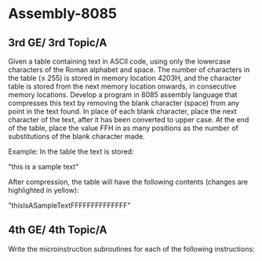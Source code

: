 # Assembly-8085
3rd GE/ 3rd Topic/A
--------------------

Given a table containing text in ASCII code, using only the lowercase characters of the Roman alphabet and space. The number of characters in the table (≤ 255) is stored in memory location 4203H, and the character table is stored from the next memory location onwards, in consecutive memory locations. Develop a program in 8085 assembly language that compresses this text by removing the blank character (space) from any point in the text found. In place of each blank character, place the next character of the text, after it has been converted to upper case. At the end of the table, place the value FFH in as many positions as the number of substitutions of the blank character made.  

Example: In the table the text is stored:

"this is a sample text"

After compression, the table will have the following contents (changes are highlighted in yellow):

"thisIsASampleTextFFFFFFFFFFFFFF"

4th GE/ 4th Topic/A
--------------------
Write the microinstruction subroutines for each of the following instructions:
